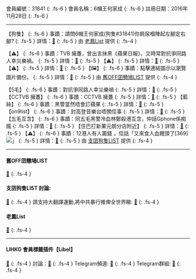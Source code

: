 會員編號：31841
{: .fs-6 }
會員名稱：6帽王何家成
{: .fs-6 }
註冊日期：2016年11月28日
{: .fs-6 }

---

<div class="code-example" markdown="1">

【狗隻】
{: .fs-6 }
事蹟：請問6帽王何家成(狗隻#31841)你屙尿嗰陣起左腳定右腳?
{: .fs-5 }
詳情：[🔗](：https://lih.kg/2252723)
{: .fs-5 }
由 [老鳳List](#老鳳list) 提供
{: .fs-4 }

</div>
<div class="code-example" markdown="1">

【⚠️】
{: .fs-6 }
事蹟：TVB 擁躉，曾出言抹黑《蘋果日報》，又時常對抗爭同路人幸災樂禍。
{: .fs-5 }
詳情：[🔗](https://lih.kg/fohwPT)
{: .fs-5 }
【⚠️】
{: .fs-5 }
詳情：[🔗](https://lih.kg/ftpQGT)
{: .fs-5 }
【⚠️】
{: .fs-5 }
詳情：[🔗](https://lih.kg/fHevoT)
{: .fs-5 }
【🖼️】
{: .fs-6 }
事蹟：點擊連結圖示以瀏覽圖片備份。
{: .fs-5 }
詳情：[🔗](https://filedn.eu/l9Hq1YKLkJ4m0VSXcdcfUaJ/LIHKG_on99/on9_son_2020/31841)
{: .fs-5 }
由 [舊OFF囝戇鳩LIST](#舊off囝戇鳩list) 提供
{: .fs-4 }

</div>
<div class="code-example" markdown="1">

【5毛】
{: .fs-6 }
事蹟：對抗爭同路人幸災樂禍
{: .fs-5 }
詳情：[🔗](https://lih.kg/fHevoT)
{: .fs-5 }
【CCTVB 擁躉】
{: .fs-6 }
事蹟：CCTVB 擁躉
{: .fs-5 }
詳情：[🔗](https://lih.kg/1951982)
{: .fs-5 }
【藍絲】
{: .fs-6 }
事蹟：黑警當然唔會訂蘋果
{: .fs-5 }
詳情：[🔗](https://lih.kg/fohwPT)
{: .fs-5 }
【on9list】
{: .fs-6 }
事蹟：封高登音樂台唔關佢事
{: .fs-5 }
詳情：[🔗](https://lih.kg/ftpQGT)
{: .fs-5 }
【五毛互含】
{: .fs-6 }
事蹟：同五毛黑警冷血林鄭殺港互含，仲話Gphone係痴瘋
{: .fs-5 }
詳情：[🔗](https://lih.kg/sCreFBX)
{: .fs-5 }
【住巴打新菓元朗分店附近】
{: .fs-5 }
詳情：[🔗](https://lih.kg/aOxRrBV)
{: .fs-5 }
【⚠️】
{: .fs-6 }
事蹟：12港人有人籌錢 ，佢話「又來食人血饅頭了[369]![](https://cdn.lihkg.com/assets/faces/normal/369.gif)」
{: .fs-5 }
詳情：[🔗](https://lih.kg/tCxeJiX)
{: .fs-5 }
由 [支囝狗隻LIST](#支囝狗隻list-討論) 提供
{: .fs-4 }

</div>


---

#### 舊OFF囝戇鳩LIST
[🔗](https://bit.ly/lihkg_on9_list)
{: .fs-4 }
#### 支囝狗隻LIST 討論: 
[🔗](https://lih.kg/2908480)
{: .fs-4 }
請支持大翻譯運動,將中共暴行推俾全世界睇: [🔗](https://twitter.com/tgtm_official)
{: .fs-4 }
#### 老鳳List
[🔗](https://lihkg.com/thread/2808424)
{: .fs-4 }

---

#### LIHKG 會員標籤插件【Libel】
[🔗](https://kitce.github.io/libel)
{: .fs-4 }
討論：[🔗](https://lih.kg/2841778)
{: .fs-4 }
Telegram頻道: [🔗](https://t.me/LibelOfficialChannel)
{: .fs-4 }
Telegram群組: [🔗](https://t.me/LibelOfficialGroup)
{: .fs-4 }
